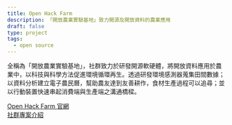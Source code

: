 ```yaml
---
title: Open Hack Farm
description: 「開放農業實驗基地」致力開源及開放資料的農業應用
draft: false
type: project
tags:
  - open source
---
```

全稱為「開放農業實驗基地」，社群致力於研發開源軟硬體，將開放資料應用於農業中，以科技與科學方法促進環境循環再生。透過研發環境感測器蒐集田間數據；以資料分析建立電子農民曆，幫助農友達到友善耕作，食材生產過程可以追尋；並以行動裝置快速串起消費端與生產端之溝通橋樑。

[Open Hack Farm 官網](https://www.openhackfarm.tw/)\
[社群專案介紹](https://ocf.tw/p/openhackfarm/)